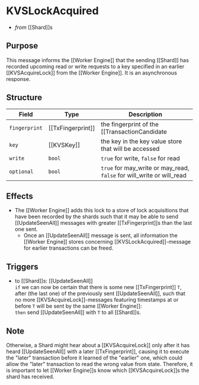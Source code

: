 # KVSLockAcquired
<!-- --8<-- [start:blurb] -->
- _from_ [[Shard]]s

## Purpose

This message informs the [[Worker Engine]] that the sending [[Shard]]
 has recorded upcoming read or write requests to a key specified in an
 earlier [[KVSAcquireLock]] from the [[Worker Engine]].
It is an asynchronous response.

<!-- --8<-- [end:blurb] -->

<!-- --8<-- [start:details] -->

## Structure
<!-- This is mainly meant to specify which lock was acquired -->

| Field         | Type              | Description                                                                             |
|---------------|-------------------|-----------------------------------------------------------------------------------------|
| `fingerprint` | [[TxFingerprint]] | the fingerprint of the [[TransactionCandidate|TransactionCandidate]] for which some locks have been recorded |
| `key`         | [[KVSKey]]        | the key in the key value store that will be accessed                                    |
| `write`       | `bool`            | `true` for write, `false` for read                                                      |
| `optional`    | `bool`            | `true` for may_write or may_read, `false` for will_write or will_read                   |

## Effects
- The [[Worker Engine]] adds this lock to a store of lock acquisitions
   that have been recorded by the shards such that it may be able to
   send  [[UpdateSeenAll]] messages with greater [[TxFingerprint]]s
   than the last one sent.
  - Once an [[UpdateSeenAll]] message is sent, all information the
     [[Worker Engine]] stores concerning [[KVSLockAcquired]]-message
     for earlier transactions can be freed.

## Triggers
- to [[Shard]]s: [[UpdateSeenAll]]  
  `if`  we can now be certain that there is some new [[TxFingerprint]] `T`,
  after (the last one) of the previously sent [[UpdateSeenAll]],
  such that no more [[KVSAcquireLock]]-messages featuring timestamps
  at or before `T` will be sent by the same [[Worker Engine]]:  
  `then`  send [[UpdateSeenAll]] with `T` to all [[Shard]]s.

<!-- --8<-- [end:details] -->

## Note

Otherwise, a Shard might hear about a
 [[KVSAcquireLock]] only after
 it has heard [[UpdateSeenAll]] with a later [[TxFingerprint]], 
 causing it to execute the "later" transaction before it learned of
 the "earlier" one, which could allow the "later" transaction to read
 the wrong value from state. 
Therefore, it is important to let [[Worker Engine]]s know which
 [[KVSAcquireLock]]s the shard has received.


[^1]: In this way, a lock may be granted without knowing about declared access
that would have to be served before.
